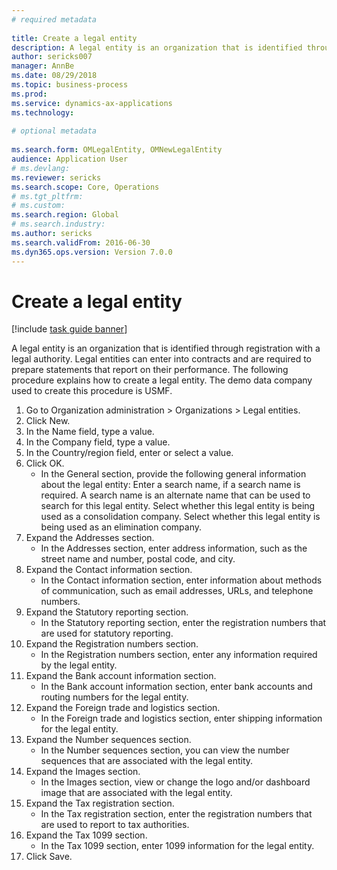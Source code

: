 ```yaml
--- 
# required metadata 
 
title: Create a legal entity
description: A legal entity is an organization that is identified through registration with a legal authority. 
author: sericks007
manager: AnnBe 
ms.date: 08/29/2018
ms.topic: business-process 
ms.prod:  
ms.service: dynamics-ax-applications 
ms.technology:  
 
# optional metadata 
 
ms.search.form: OMLegalEntity, OMNewLegalEntity   
audience: Application User 
# ms.devlang:  
ms.reviewer: sericks
ms.search.scope: Core, Operations 
# ms.tgt_pltfrm:  
# ms.custom:  
ms.search.region: Global
# ms.search.industry: 
ms.author: sericks
ms.search.validFrom: 2016-06-30 
ms.dyn365.ops.version: Version 7.0.0 
---
```

# Create a legal entity

[!include [task guide banner](../../includes/task-guide-banner.md)]

A legal entity is an organization that is identified through registration with a legal authority. Legal entities can enter into contracts and are required to prepare statements that report on their performance. The following procedure explains how to create a legal entity. The demo data company used to create this procedure is USMF.

1. Go to Organization administration > Organizations > Legal entities.
2. Click New.
3. In the Name field, type a value.
4. In the Company field, type a value.
5. In the Country/region field, enter or select a value.
6. Click OK.
    * In the General section, provide the following general information about the legal entity: Enter a search name, if a search name is required. A search name is an alternate name that can be used to search for this legal entity. Select whether this legal entity is being used as a consolidation company. Select whether this legal entity is being used as an elimination company.  
7. Expand the Addresses section.
    * In the Addresses section, enter address information, such as the street name and number, postal code, and city.  
8. Expand the Contact information section.
    * In the Contact information section, enter information about methods of communication, such as email addresses, URLs, and telephone numbers.  
9. Expand the Statutory reporting section.
    * In the Statutory reporting section, enter the registration numbers that are used for statutory reporting.  
10. Expand the Registration numbers section.
    * In the Registration numbers section, enter any information required by the legal entity.  
11. Expand the Bank account information section.
    * In the Bank account information section, enter bank accounts and routing numbers for the legal entity.  
12. Expand the Foreign trade and logistics section.
    * In the Foreign trade and logistics section, enter shipping information for the legal entity.  
13. Expand the Number sequences section.
    * In the Number sequences section, you can view the number sequences that are associated with the legal entity.  
14. Expand the Images section.
    * In the Images section, view or change the logo and/or dashboard image that are associated with the legal entity.  
15. Expand the Tax registration section.
    * In the Tax registration section, enter the registration numbers that are used to report to tax authorities.  
16. Expand the Tax 1099 section.
    * In the Tax 1099 section, enter 1099 information for the legal entity.  
17. Click Save.

